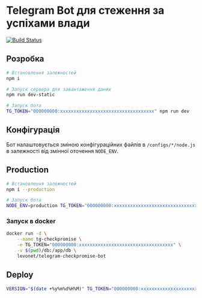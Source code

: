# Telegram Bot для стеження за успіхами влади
[![Build Status](https://travis-ci.org/prosvita/telegram-checkpromise-bot.svg?branch=master)](https://travis-ci.org/prosvita/telegram-checkpromise-bot)

## Розробка

```sh
# Встановлення залежностей
npm i

# Запуск сервера для завантаження даних
npm run dev-static

# Запуск бота
TG_TOKEN="000000000:xxxxxxxxxxxxxxxxxxxxxxxxxxxxxxxxxxx" npm run dev
```

## Конфігурація

Бот налаштовується зміною конфігураційних файлів в `/configs/*/node.js` в залежності від змінної оточення `NODE_ENV`.

## Production

```sh
# Встановлення залежностей
npm i --production

# Запуск бота
NODE_ENV=production TG_TOKEN="000000000:xxxxxxxxxxxxxxxxxxxxxxxxxxxxxxxxxxx" node index.js
```

### Запуск в docker

```sh
docker run -d \
    --name tg-checkpromise \
    -e TG_TOKEN="000000000:xxxxxxxxxxxxxxxxxxxxxxxxxxxxxxxxxxx" \
    -v $(pwd)/db:/app/db \
    levonet/telegram-checkpromise-bot
```

## Deploy

```sh
VERSION="$(date +%y%m%d%H%M)" TG_TOKEN="000000000:xxxxxxxxxxxxxxxxxxxxxxxxxxxxxxxxxxx" INVENTORY_HOSTNAME="server" npm run deploy
```
